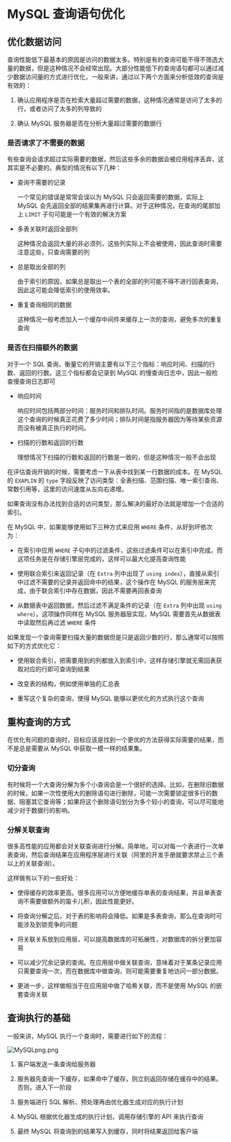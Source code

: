 # MySQL 查询语句优化

## 优化数据访问

查询性能低下最基本的原因是访问的数据太多。特别是有的查询可能不得不筛选大量的数据，但是这种情况不会经常出现。大部分性能低下的查询语句都可以通过减少数据访问量的方式进行优化，一般来讲，通过以下两个方面来分析低效的查询是有效的：

1. 确认应用程序是否在检索大量超过需要的数据，这种情况通常是访问了太多的行，或者访问了太多的列导致的

2. 确认 MySQL 服务器是否在分析大量超过需要的数据行

### 是否请求了不需要的数据

有些查询会请求超过实际需要的数据，然后这些多余的数据会被应用程序丢弃，这其实是不必要的。典型的情况有以下几种：

- 查询不需要的记录
  
  一个常见的错误是常常会误以为 MySQL 只会返回需要的数据，实际上 MySQL 会先返回全部的结果集再进行计算。对于这种情况，在查询的尾部加上 `LIMIT` 子句可能是一个有效的解决方案

- 多表关联时返回全部列
  
  这种情况会返回大量的非必须列，这些列实际上不会被使用，因此查询时需要注意这些，只查询需要的列

- 总是取出全部的列
  
  由于索引的原因，如果总是取出一个表的全部的列可能不得不进行回表查询，因此这可能会降低索引的使用效率。

- 重复查询相同的数据
  
  这种情况一般考虑加入一个缓存中间件来缓存上一次的查询，避免多次的重复查询

### 是否在扫描额外的数据

对于一个 SQL 查询，衡量它的开销主要有以下三个指标：响应时间、扫描的行数、返回的行数。这三个指标都会记录到 MySQL 的慢查询日志中，因此一般检查慢查询日志即可

- 响应时间
  
  响应时间包括两部分时间：服务时间和排队时间。服务时间指的是数据库处理这个查询的时候真正花费了多少时间；排队时间是指服务器因为等待某些资源而没有被真正执行的时间。

- 扫描的行数和返回的行数
  
  理想情况下扫描的行数和返回的行数是一致的，但是这种情况一般不会出现

在评估查询开销的时候，需要考虑一下从表中找到某一行数据的成本。在 MySQL 的 `EXAPLIN` 的 `type` 字段反映了访问类型：全表扫描、范围扫描、唯一索引查询、常数引用等，这里的访问速度从左向右递增。

如果查询没有办法找到合适的访问类型，那么解决的最好办法就是增加一个合适的索引。

在 MySQL 中，如果能够使用如下三种方式来应用 `WHERE` 条件，从好到坏依次为：

- 在索引中应用 `WHERE` 子句中的过滤条件，这些过滤条件可以在索引中完成，而这项任务是在存储引擎层完成的，这样可以最大化提高查询性能

- 使用联合索引来返回记录（在 `Extra` 列中出现了 `using index`），直接从索引中过滤不需要的记录并返回命中的结果，这个操作在 MySQL 的服务层来完成，由于联合索引中存在数据，因此不需要再回表查询

- 从数据表中返回数据，然后过滤不满足条件的记录（在 `Extra` 列中出现 `using where`）。这项操作同样在 MySQL 服务器层实现，MySQL 需要首先从数据表中读取然后再过滤 `WHERE` 条件

如果发现一个查询需要扫描大量的数据但是只是返回少数的行，那么通常可以按照如下的方式优化它：

- 使用联合索引，把需要用到的列都放入到索引中，这样存储引擎就无需回表获取对应的行即可查询到结果

- 改变表的结构，例如使用单独的汇总表

- 重写这个复杂的查询，使得 MySQL 能够以更优化的方式执行这个查询

## 重构查询的方式

在优化有问题的查询时，目标应该是找到一个更优的方法获得实际需要的结果，而不是总是需要从 MySQL 中获取一模一样的结果集。

### 切分查询

有时候将一个大查询分解为多个小查询会是一个很好的选择。比如，在删除旧数据的时候，如果一次性使用大的删除语句进行删除，可能一次需要锁定很多行的数据、阻塞其它查询等；如果将这个删除语句划分为多个较小的查询，可以尽可能地减少对于数据行的影响。

### 分解关联查询

很多高性能的应用都会对关联查询进行分解。简单地，可以对每一个表进行一次单表查询，然后查询结果在应用程序层进行关联（阿里的开发手册就要求禁止三个表以上的关联查询）。

这样做有以下的一些好处：

- 使得缓存的效率更高。很多应用可以方便地缓存单表的查询结果，并且单表查询不需要做额外的笛卡儿积，因此性能更好。

- 将查询分解之后，对于表的影响将会降低。如果是多表查询，那么在查询时可能涉及到锁竞争的问题

- 将关联关系放到应用层，可以提高数据库的可拓展性，对数据库的拆分更加容易

- 可以减少冗余记录的查询。在应用层中做关联查询，意味着对于某条记录应用只需要查询一次，而在数据库中做查询，则可能需要重复地访问一部分数据。

- 更进一步，这样做相当于在应用层中做了哈希关联，而不是使用 MySQL 的嵌套查询关联

## 查询执行的基础

一般来讲，MySQL 执行一个查询时，需要进行如下的流程：

![MySQLpng.png](https://s2.loli.net/2022/04/08/rSIkU8KlAQmvh5s.png)

1. 客户端发送一条查询给服务器

2. 服务器先查询一下缓存，如果命中了缓存，则立刻返回存储在缓存中的结果。否则，进入下一阶段

3. 服务端进行 SQL 解析、预处理再由优化器生成对应的执行计划

4. MySQL 根据优化器生成的执行计划，调用存储引擎的 API 来执行查询

5. 最终 MySQL 将查询到的结果写入到缓存，同时将结果返回给客户端



